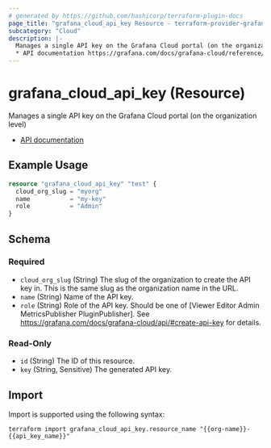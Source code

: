 ```yaml
---
# generated by https://github.com/hashicorp/terraform-plugin-docs
page_title: "grafana_cloud_api_key Resource - terraform-provider-grafana"
subcategory: "Cloud"
description: |-
  Manages a single API key on the Grafana Cloud portal (on the organization level)
  * API documentation https://grafana.com/docs/grafana-cloud/reference/cloud-api/#api-keys
---
```


# grafana_cloud_api_key (Resource)

Manages a single API key on the Grafana Cloud portal (on the organization level)
* [API documentation](https://grafana.com/docs/grafana-cloud/reference/cloud-api/#api-keys)

## Example Usage

```terraform
resource "grafana_cloud_api_key" "test" {
  cloud_org_slug = "myorg"
  name           = "my-key"
  role           = "Admin"
}
```

<!-- schema generated by tfplugindocs -->
## Schema

### Required

- `cloud_org_slug` (String) The slug of the organization to create the API key in. This is the same slug as the organization name in the URL.
- `name` (String) Name of the API key.
- `role` (String) Role of the API key. Should be one of [Viewer Editor Admin MetricsPublisher PluginPublisher]. See https://grafana.com/docs/grafana-cloud/api/#create-api-key for details.

### Read-Only

- `id` (String) The ID of this resource.
- `key` (String, Sensitive) The generated API key.

## Import

Import is supported using the following syntax:

```shell
terraform import grafana_cloud_api_key.resource_name "{{org-name}}-{{api_key_name}}"
```
